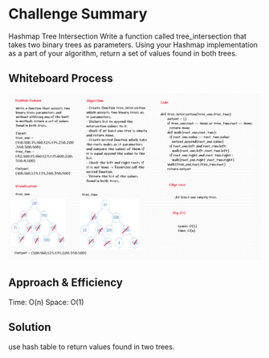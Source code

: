 # Challenge Summary
Hashmap Tree Intersection
Write a function called tree_intersection that takes two binary trees as parameters.
Using your Hashmap implementation as a part of your algorithm, return a set of values found in both trees.

## Whiteboard Process
![tree-intersection](tree-intersection.png)

## Approach & Efficiency
Time: O(n)
Space: O(1)

## Solution
use hash table to return values found in two trees.
